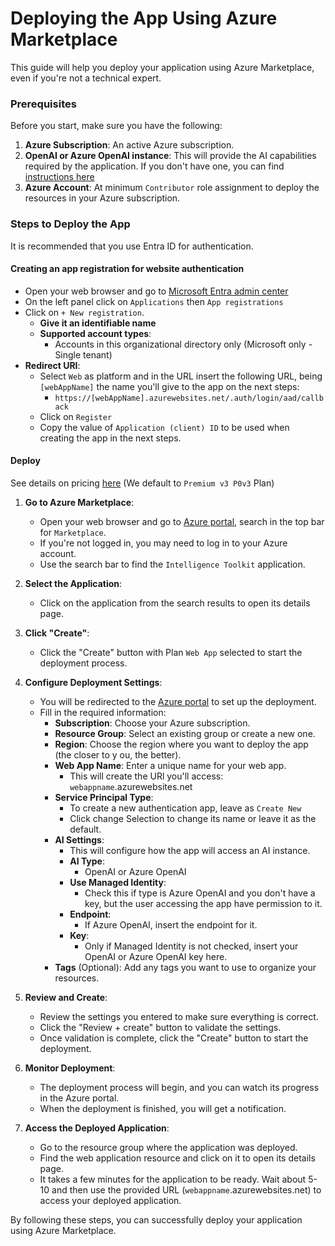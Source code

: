 # Deploying the App Using Azure Marketplace
This guide will help you deploy your application using Azure Marketplace, even if you're not a technical expert.

### Prerequisites
Before you start, make sure you have the following:

1. **Azure Subscription**: An active Azure subscription.
1. **OpenAI or Azure OpenAI instance**: This will provide the AI capabilities required by the application. If you don't have one, you can find [instructions here](../../OPENAI.md)
2. **Azure Account**: At minimum `Contributor` role assignment to deploy the resources in your Azure subscription.

### Steps to Deploy the App

It is recommended that you use Entra ID for authentication.

#### Creating an app registration for website authentication

- Open your web browser and go to [Microsoft Entra admin center](https://entra.microsoft.com/#view/Microsoft_AAD_RegisteredApps/ApplicationsListBlade)
- On the left panel click on `Applications` then `App registrations`
- Click on `+ New registration`.
    - **Give it an identifiable name**
    - **Supported account types**:
        - Accounts in this organizational directory only (Microsoft only - Single tenant) 
- **Redirect URI**:
    - Select `Web` as platform and in the URL insert the following URL, being `[webAppName]` the name you'll give to the app on the next steps: 
        - `https://[webAppName].azurewebsites.net/.auth/login/aad/callback`
    - Click on `Register`
    - Copy the value of `Application (client) ID` to be used when creating the app in the next steps.

#### Deploy
See details on pricing [here](https://azure.microsoft.com/en-us/pricing/details/app-service/linux/) (We default to `Premium v3 P0v3` Plan)

1. **Go to Azure Marketplace**:
    - Open your web browser and go to [Azure portal](https://portal.azure.com), search in the top bar for `Marketplace`.
    - If you're not logged in, you may need to log in to your Azure account. 
    - Use the search bar to find the `Intelligence Toolkit` application.

2. **Select the Application**:
    - Click on the application from the search results to open its details page.

3. **Click "Create"**:
    - Click the "Create" button with Plan `Web App` selected to start the deployment process.

4. **Configure Deployment Settings**:
    - You will be redirected to the [Azure portal](https://portal.azure.com) to set up the deployment.
    - Fill in the required information:
        - **Subscription**: Choose your Azure subscription.
        - **Resource Group**: Select an existing group or create a new one.
        - **Region**: Choose the region where you want to deploy the app (the closer to y ou, the better).
        - **Web App Name**: Enter a unique name for your web app.
            - This will create the URl you'll access:
                `webappname`.azurewebsites.net
        - **Service Principal Type**:
            - To create a new authentication app, leave as `Create New`
            - Click change Selection to change its name or leave it as the default.
        - **AI Settings**:
            - This will configure how the app will access an AI instance.
            - **AI Type**: 
                - OpenAI or Azure OpenAI
            - **Use Managed Identity**:
                - Check this if type is Azure OpenAI and you don't have a key, but the user accessing the app have permission to it.
            - **Endpoint**:
                - If Azure OpenAI, insert the endpoint for it.
            - **Key**:
                - Only if Managed Identity is not checked, insert your OpenAI or Azure OpenAI key here.
        - **Tags** (Optional): Add any tags you want to use to organize your resources.

5. **Review and Create**:
    - Review the settings you entered to make sure everything is correct.
    - Click the "Review + create" button to validate the settings.
    - Once validation is complete, click the "Create" button to start the deployment.

6. **Monitor Deployment**:
    - The deployment process will begin, and you can watch its progress in the Azure portal.
    - When the deployment is finished, you will get a notification.

7. **Access the Deployed Application**:
    - Go to the resource group where the application was deployed.
    - Find the web application resource and click on it to open its details page.
    - It takes a few minutes for the application to be ready. Wait about 5-10 and then use the provided URL (`webappname`.azurewebsites.net) to access your deployed application.

By following these steps, you can successfully deploy your application using Azure Marketplace.